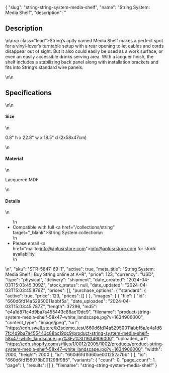 {
  "slug": "string-string-system-media-shelf",
  "name": "String System: Media Shelf",
  "description": "<h2>Description</h2>\n<!-- split -->\n<p class=\"lead\">String’s aptly named Media Shelf makes a perfect spot for a vinyl-lover’s turntable setup with a rear opening to let cables and cords disappear out of sight. But It also could easily be used as a work surface, or even an easily accessible drinks serving area. With a lacquer finish, the shelf includes a stabilizing back panel along with installation brackets and fits into String’s standard wire panels. </p>\n<!-- split -->\n<h2>Specifications</h2>\n<!-- split -->\n<h4>Size</h4>\n<p><span>0.8\" h x 22.8\" w x 18.5\" d (2x58x47cm)</span></p>\n<h4>Material</h4>\n<p>Lacquered MDF</p>\n<h4>Details</h4>\n<ul>\n<li>Compatible with full <a href=\"/collections/string\" target=\"_blank\">String System collection</a>\n</li>\n<li>Please email <a href=\"mailto:info@aplusrstore.com\">info@aplusrstore.com</a> for stock availability.</li>\n</ul>\n<quillbot-extension-portal></quillbot-extension-portal>",
  "sku": "STR-5847-69-1",
  "active": true,
  "meta_title": "String System: Media Shelf | Buy String online at A+R",
  "price": 123,
  "currency": "USD",
  "type": "physical",
  "delivery": "shipment",
  "date_created": "2024-04-03T15:03:45.309Z",
  "stock_status": null,
  "date_updated": "2024-04-03T15:03:45.876Z",
  "prices": [],
  "purchase_options": {
    "standard": {
      "active": true,
      "price": 123,
      "prices": []
    }
  },
  "images": [
    {
      "file": {
        "id": "660d6fd14a52950011abbf5a",
        "date_uploaded": "2024-04-03T15:03:45.787Z",
        "length": 37296,
        "md5": "e4a1d87fc4d9ba7a455443c88ac19dc9",
        "filename": "product-string-system-media-shelf-58x47-white_landscape.jpg?v=1634906000",
        "content_type": "image/jpeg",
        "url": "https://cdn.swell.store/b2sdemo_test/660d6fd14a52950011abbf5a/e4a1d87fc4d9ba7a455443c88ac19dc9/product-string-system-media-shelf-58x47-white_landscape.jpg%3Fv%3D1634906000",
        "uploaded_url": "https://cdn.shopify.com/s/files/1/0012/2005/1002/products/product-string-system-media-shelf-58x47-white_landscape.jpg?v=1634906000",
        "width": 2000,
        "height": 2000
      },
      "id": "660d6fd1fd60ae001252a7bb"
    }
  ],
  "id": "660d6fd156978b001298f985",
  "variants": {
    "count": 0,
    "page_count": 1,
    "page": 1,
    "results": []
  },
  "filename": "string-string-system-media-shelf"
}